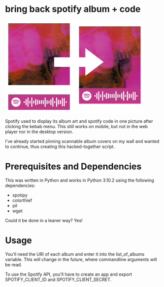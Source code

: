 # bring back spotify album + code

![preview](preview.png)

Spotify used to display its album art and spotify code in one picture after clicking the kebab menu. This still works on mobile, but not in the web player nor in the desktop version.

I've already started pinning scannable album covers on my wall and wanted to continue, thus creating this hacked-together script.

# Prerequisites and Dependencies

This was written in Python and works in Python 3.10.2 using the following dependencies:
* spotipy
* colorthief
* pil
* wget

Could it be done in a leaner way? Yes!

# Usage

You'll need the URI of each album and enter it into the list_of_albums variable. This will change in the future, where commandline arguments will be read.

To use the Spotify API, you'll have to create an app and export SPOTIFY_CLIENT_ID and SPOTIFY_CLIENT_SECRET.
